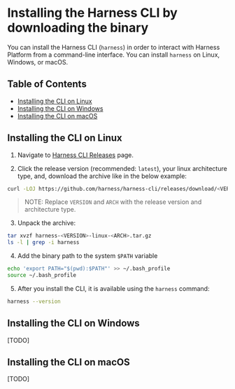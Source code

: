 # Installing the Harness CLI by downloading the binary

You can install the Harness CLI (`harness`) in order to interact with Harness Platform from a command-line interface. You can install `harness` on Linux, Windows, or macOS.

## Table of Contents

   * [Installing the CLI on Linux](#installing-the-cli-on-linux)
   * [Installing the CLI on Windows](#installing-the-cli-on-windows)
   * [Installing the CLI on macOS](#installing-the-cli-on-macos)

## Installing the CLI on Linux

1. Navigate to [Harness CLI Releases](https://github.com/harness/harness-cli/tags) page.

2. Click the release version (recommended: `latest`), your linux architecture type, and, download the archive like in the below example:
```bash
curl -LOJ https://github.com/harness/harness-cli/releases/download/<VERSION>/harness-<VERSION>-linux-<ARCH>.tar.gz
```
> NOTE: Replace `VERSION` and `ARCH` with the release version and architecture type.

3. Unpack the archive:
```bash
tar xvzf harness-<VERSION>-linux-<ARCH>.tar.gz
ls -l | grep -i harness
```

4. Add the binary path to the system `$PATH` variable
```bash
echo 'export PATH="$(pwd):$PATH"' >> ~/.bash_profile
source ~/.bash_profile
```

5. After you install the CLI, it is available using the `harness` command:
```bash
harness --version
```

## Installing the CLI on Windows
[TODO]

## Installing the CLI on macOS
[TODO]
